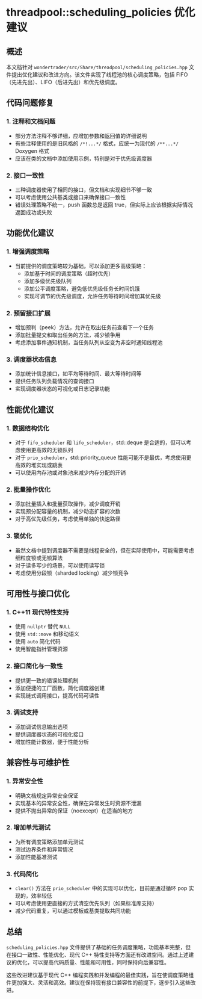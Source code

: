 # threadpool::scheduling_policies 优化建议

## 概述

本文档针对 `wondertrader/src/Share/threadpool/scheduling_policies.hpp` 文件提出优化建议和改进方向。该文件实现了线程池的核心调度策略，包括 FIFO（先进先出）、LIFO（后进先出）和优先级调度。

## 代码问题修复

### 1. 注释和文档问题
- 部分方法注释不够详细，应增加参数和返回值的详细说明
- 有些注释使用的是旧风格的 `/*!...*/` 格式，应统一为现代的 `/**...*/` Doxygen 格式
- 应该在类的文档中添加使用示例，特别是对于优先级调度器

### 2. 接口一致性
- 三种调度器使用了相同的接口，但文档和实现细节不够一致
- 可以考虑使用公共基类或接口来确保接口一致性
- 错误处理策略不统一，push 函数总是返回 true，但实际上应该根据实际情况返回成功或失败

## 功能优化建议

### 1. 增强调度策略
- 当前提供的调度策略较为基础，可以添加更多高级策略：
  - 添加基于时间的调度策略（超时优先）
  - 添加多级优先级队列
  - 添加公平调度策略，避免低优先级任务长时间饥饿
  - 实现可调节的优先级调度，允许任务等待时间增加其优先级

### 2. 预留接口扩展
- 增加预判（peek）方法，允许在取出任务前查看下一个任务
- 添加批量提交和取出任务的方法，减少锁争用
- 考虑添加事件通知机制，当任务队列从空变为非空时通知线程池

### 3. 调度器状态信息
- 添加统计信息接口，如平均等待时间、最大等待时间等
- 提供任务队列负载情况的查询接口
- 实现调度器状态的可视化或日志记录功能

## 性能优化建议

### 1. 数据结构优化
- 对于 `fifo_scheduler` 和 `lifo_scheduler`，std::deque 是合适的，但可以考虑使用更高效的无锁队列
- 对于 `prio_scheduler`，std::priority_queue 性能可能不是最优，考虑使用更高效的堆实现或跳表
- 可以使用内存池或对象池来减少内存分配的开销

### 2. 批量操作优化
- 添加批量插入和批量获取操作，减少调度开销
- 实现预分配容量的机制，减少动态扩容的次数
- 对于高优先级任务，考虑使用单独的快速路径

### 3. 锁优化
- 虽然文档中提到调度器不需要是线程安全的，但在实际使用中，可能需要考虑细粒度锁或无锁算法
- 对于读多写少的场景，可以使用读写锁
- 考虑使用分段锁（sharded locking）减少锁竞争

## 可用性与接口优化

### 1. C++11 现代特性支持
- 使用 `nullptr` 替代 `NULL`
- 使用 `std::move` 和移动语义
- 使用 `auto` 简化代码
- 使用智能指针管理资源

### 2. 接口简化与一致性
- 提供更一致的错误处理机制
- 添加便捷的工厂函数，简化调度器创建
- 实现链式调用接口，提高代码可读性

### 3. 调试支持
- 添加调试信息输出选项
- 提供调度器状态的可视化接口
- 增加性能计数器，便于性能分析

## 兼容性与可维护性

### 1. 异常安全性
- 明确文档规定异常安全保证
- 实现基本的异常安全性，确保在异常发生时资源不泄漏
- 提供不抛出异常的保证（noexcept）在适当的地方

### 2. 增加单元测试
- 为所有调度策略添加单元测试
- 测试边界条件和异常情况
- 添加性能基准测试

### 3. 代码简化
- `clear()` 方法在 `prio_scheduler` 中的实现可以优化，目前是通过循环 pop 实现的，效率较低
- 可以考虑使用更直接的方式清空优先队列（如果标准库支持）
- 减少代码重复，可以通过模板或基类提取共同功能

## 总结

`scheduling_policies.hpp` 文件提供了基础的任务调度策略，功能基本完整，但在接口一致性、性能优化、现代 C++ 特性支持等方面还有改进空间。通过上述建议的优化，可以提高代码质量、性能和可用性，同时保持向后兼容性。

这些改进建议基于现代 C++ 编程实践和并发编程的最佳实践，旨在使调度策略组件更加强大、灵活和高效。建议在保持现有接口兼容性的前提下，逐步引入这些改进。
